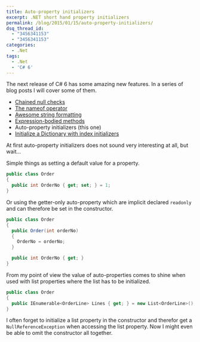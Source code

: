```yaml
---
title: Auto-property initializers
excerpt: .NET short hand property initializers
permalink: /blog/2015/01/15/auto-property-initializers/
dsq_thread_id:
  - "3456341153"
  - "3456341153"
categories:
  - .Net
tags:
  - .Net
  - 'C# 6'
---
```

The next release of C# 6 has some amazing new features. In a series of blog posts I will cover some of them.

* [Chained null checks](/blog/2015/01/06/chained-null-checks/ "Chained null checks blog post by Anders Lybecker")
* [The nameof operator](/blog/2015/01/08/the-nameof-operator/ "The nameof operator blog post by Anders Lybecker")
* [Awesome string formatting](/blog/2015/01/09/awesome-string-formatting/ "Awesome string formatting blog post by Anders Lybecker")
* [Expression-bodied methods](/blog/2015/01/13/expression-bodied-methods/ "Expression-bodied methods blog post by Anders Lybecker")
* Auto-property initializers (this one)
* [Initialize a Dictionary with index initializers](/blog/2015/01/19/initialize-a-dictionary-with-index-initializers/ "Initialize a Dictionary with index initializers blog post by Anders Lybecker")

At first auto-property initializers does not sound very interesting at all, but wait…

Simple things as setting a default value for a property.

```csharp
public class Order
{
  public int OrderNo { get; set; } = 1;
}
```

Or using the getter-only auto-property which are implicit declared `readonly` and can therefore be set in the constructor.

```csharp
public class Order
{
  public Order(int orderNo)
  {
    OrderNo = orderNo;
  }

  public int OrderNo { get; }
}
```

From my point of view the value of auto-properties comes to shine when used with list properties where the list has to be initialized.

```csharp
public class Order
{
  public IEnumerable<OrderLine> Lines { get; } = new List<OrderLine>();
}
```

I often forget to initialize a list property in the constructor and therefor get a `NullReferenceException` when accessing the list property. Now I might even be able to omit the constructor all together.
